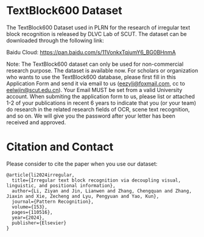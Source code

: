 # TextBlock600 Dataset

The TextBlock600 Dataset used in PLRN for the research of irregular text block recognition is released by DLVC Lab of SCUT. The dataset can be downloaded through the following link:

Baidu Cloud: https://pan.baidu.com/s/11VonkxTqjumY6_BG0BHnmA

Note: The TextBlock600 dataset can only be used for non-commercial research purpose. The dataset is available now. For scholars or organization who wants to use the TextBlock600 database, please first fill in this Application Form and send it via email to us (eezyli@foxmail.com, cc to eelwjin@scut.edu.cn). Your Email MUST be set from a valid University account. When submiting the application form to us, please list or attached 1-2 of your publications in recent 6 years to indicate that you (or your team) do research in the related research fields of OCR, scene text recognition, and so on. We will give you the password after your letter has been received and approved.

Citation and Contact
=

Please consider to cite the paper when you use our dataset:
```
@article{li2024irregular,
  title={Irregular text block recognition via decoupling visual, linguistic, and positional information},
  author={Li, Ziyan and Jin, Lianwen and Zhang, Chengquan and Zhang, Jiaxin and Xie, Zecheng and Lyu, Pengyuan and Yao, Kun},
  journal={Pattern Recognition},
  volume={153},
  pages={110516},
  year={2024},
  publisher={Elsevier}
}
```
